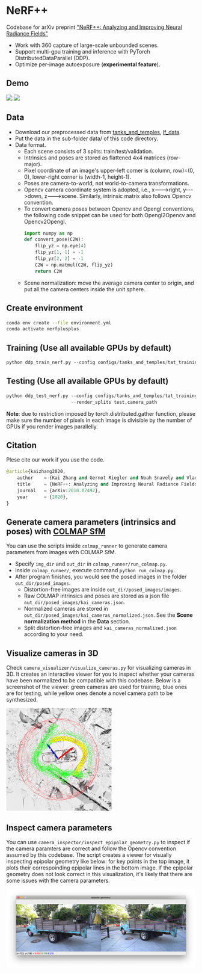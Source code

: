 # NeRF++
Codebase for arXiv preprint ["NeRF++: Analyzing and Improving Neural Radiance Fields"](http://arxiv.org/abs/2010.07492)
* Work with 360 capture of large-scale unbounded scenes.
* Support multi-gpu training and inference with PyTorch DistributedDataParallel (DDP). 
* Optimize per-image autoexposure (**experimental feature**).

## Demo
![](demo/tat_Truck.gif) ![](demo/tat_Playground.gif)

## Data
* Download our preprocessed data from [tanks_and_temples](https://drive.google.com/file/d/11KRfN91W1AxAW6lOFs4EeYDbeoQZCi87/view?usp=sharing), [lf_data](https://drive.google.com/file/d/1gsjDjkbTh4GAR9fFqlIDZ__qR9NYTURQ/view?usp=sharing).
* Put the data in the sub-folder data/ of this code directory.
* Data format. 
    * Each scene consists of 3 splits: train/test/validation. 
    * Intrinsics and poses are stored as flattened 4x4 matrices (row-major).
    * Pixel coordinate of an image's upper-left corner is (column, row)=(0, 0), lower-right corner is (width-1, height-1).
    * Poses are camera-to-world, not world-to-camera transformations.
    * Opencv camera coordinate system is adopted, i.e., x--->right, y--->down, z--->scene. Similarly, intrinsic matrix also follows Opencv convention.
    * To convert camera poses between Opencv and Opengl conventions, the following code snippet can be used for both Opengl2Opencv and Opencv2Opengl.
      ```python
      import numpy as np
      def convert_pose(C2W):
          flip_yz = np.eye(4)
          flip_yz[1, 1] = -1
          flip_yz[2, 2] = -1
          C2W = np.matmul(C2W, flip_yz)
          return C2W
      ```
    * Scene normalization: move the average camera center to origin, and put all the camera centers inside the unit sphere.

## Create environment
```bash
conda env create --file environment.yml
conda activate nerfplusplus
```

## Training (Use all available GPUs by default)
```python
python ddp_train_nerf.py --config configs/tanks_and_temples/tat_training_truck.txt
```

## Testing (Use all available GPUs by default)
```python
python ddp_test_nerf.py --config configs/tanks_and_temples/tat_training_truck.txt \
                        --render_splits test,camera_path
```

**Note**: due to restriction imposed by torch.distributed.gather function, please make sure the number of pixels in each image is divisible by the number of GPUs if you render images parallelly. 

## Citation
Plese cite our work if you use the code.
```python
@article{kaizhang2020,
    author    = {Kai Zhang and Gernot Riegler and Noah Snavely and Vladlen Koltun},
    title     = {NeRF++: Analyzing and Improving Neural Radiance Fields},
    journal   = {arXiv:2010.07492},
    year      = {2020},
}
```

## Generate camera parameters (intrinsics and poses) with [COLMAP SfM](https://colmap.github.io/)
You can use the scripts inside `colmap_runner` to generate camera parameters from images with COLMAP SfM.
* Specify `img_dir` and `out_dir` in `colmap_runner/run_colmap.py`.
* Inside `colmap_runner/`, execute command `python run_colmap.py`.
* After program finishes, you would see the posed images in the folder `out_dir/posed_images`. 
    * Distortion-free images are inside `out_dir/posed_images/images`.
    * Raw COLMAP intrinsics and poses are stored as a json file `out_dir/posed_images/kai_cameras.json`.
    * Normalized cameras are stored in `out_dir/posed_images/kai_cameras_normalized.json`. See the **Scene normalization method** in the **Data** section.
    * Split distortion-free images and `kai_cameras_normalized.json` according to your need.

## Visualize cameras in 3D
Check `camera_visualizer/visualize_cameras.py` for visualizing cameras in 3D. It creates an interactive viewer for you to inspect whether your cameras have been normalized to be compatible with this codebase. Below is a screenshot of the viewer: green cameras are used for training, blue ones are for testing, while yellow ones denote a novel camera path to be synthesized.

<!-- ![](camera_visualizer/screenshot_lowres.png) -->
<img src="camera_visualizer/screenshot_lowres.png" width="280">


## Inspect camera parameters
You can use `camera_inspector/inspect_epipolar_geometry.py` to inspect if the camera paramters are correct and follow the Opencv convention assumed by this codebase. The script creates a viewer for visually inspecting epipolar geometry like below: for key points in the top image, it plots their correspoinding epipolar lines in the bottom image. If the epipolar geometry does not look correct in this visualization, it's likely that there are some issues with the camera parameters.

<img src="camera_inspector/screenshot.png" width="600">



